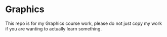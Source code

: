 # Graphics
This repo is for my Graphics course work, please do not just copy my work if you are wanting to actually learn something. 
